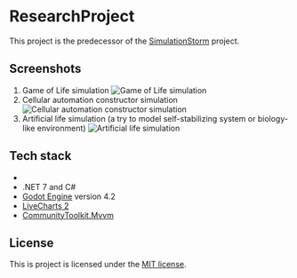 # ResearchProject

This project is the predecessor of the [SimulationStorm](https://github.com/Ilnazz/SimulationStorm) project.

## Screenshots

1. Game of Life simulation
![Game of Life simulation](https://github.com/Ilnazz/Private_ResearchProject/assets/24940119/618c63cf-b679-4bbb-8b2b-d1f5f832a931)
2. Cellular automation constructor simulation
![Cellular automation constructor simulation](https://github.com/Ilnazz/Private_ResearchProject/assets/24940119/de68fa94-f750-4ced-a6f9-597be0059ddd)
3. Artificial life simulation (a try to model self-stabilizing system or biology-like environment)
![Artificial life simulation](https://github.com/Ilnazz/Private_ResearchProject/assets/24940119/07111546-89d2-4a19-951a-e61a731321ea)

## Tech stack
* 
* .NET 7 and C#
* [Godot Engine](https://github.com/godotengine/godot) version 4.2
* [LiveCharts 2](https://github.com/beto-rodriguez/LiveCharts2)
* [CommunityToolkit.Mvvm](https://github.com/CommunityToolkit/dotnet/tree/main/src/CommunityToolkit.Mvvm)

## License

This is project is licensed under the [MIT license](license).